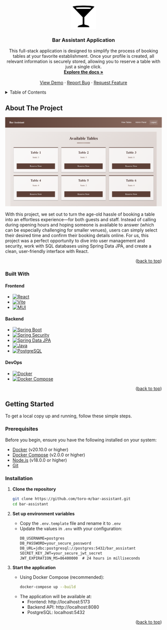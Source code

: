 <br />
<div align="center">
  <a href="https://github.com/github_username/repo_name">
    <img src="frontend/src/assets/bar-logo.svg" alt="Logo" width="80" height="80">
  </a>

<h3 align="center">Bar Assistant Application</h3>

  <p align="center">
    This full-stack application is designed to simplify the process of booking tables at your favorite establishment. Once your profile is created, all relevant information is securely stored, allowing you to reserve a table with just a single click.
    <br />
    <a href="https://github.com/toro-m/bar-assistant.git"><strong>Explore the docs »</strong></a>
    <br />
    <br />
    <a href="https://github.com/toro-m/bar-assistant.git">View Demo</a>
    &middot;
    <a href="https://github.com/toro-m/bar-assistant/issues/new?labels=bug&template=bug-report---.md">Report Bug</a>
    &middot;
    <a href="https://github.com/toro-m/bar-assistant/issues/new?labels=enhancement&template=feature-request---.md">Request Feature</a>
  </p>
</div>



<!-- TABLE OF CONTENTS -->
<details>
  <summary>Table of Contents</summary>
  <ol>
    <li>
      <a href="#about-the-project">About The Project</a>
      <ul>
        <li><a href="#built-with">Built With</a></li>
      </ul>
    </li>
    <li>
      <a href="#getting-started">Getting Started</a>
      <ul>
        <li><a href="#prerequisites">Prerequisites</a></li>
        <li><a href="#installation">Installation</a></li>
      </ul>
    </li>
  </ol>
</details>



<!-- ABOUT THE PROJECT -->
## About The Project

![Product Name Screen Shot][product-screenshot]

With this project, we set out to turn the age-old hassle of booking a table into an effortless experience—for both guests and staff. Instead of calling during opening hours and hoping someone is available to answer (which can be especially challenging for smaller venues), users can simply select their desired time and confirm their booking details online.
For us, this project was a perfect opportunity to dive into user management and security, work with SQL databases using Spring Data JPA, and create a clean, user-friendly interface with React.

<p align="right">(<a href="#readme-top">back to top</a>)</p>



### Built With

#### Frontend
* [![React][React.js]][React-url] 
* [![Vite][Vite.js]][Vite-url] 
* [![MUI][MUI.js]][MUI-url] 

#### Backend
* [![Spring Boot][Spring-Boot.js]][Spring-Boot-url]
* [![Spring Security][Spring-Security.js]][Spring-Security-url] 
* [![Spring Data JPA][Spring-Data-JPA.js]][Spring-Data-JPA-url]
* [![Java][Java.js]][Java-url] 
* [![PostgreSQL][PostgreSQL.js]][PostgreSQL-url] 

#### DevOps
* [![Docker][Docker.js]][Docker-url]
* [![Docker Compose][Docker-Compose.js]][Docker-Compose-url]

<p align="right">(<a href="#readme-top">back to top</a>)</p>



<!-- GETTING STARTED -->
## Getting Started

To get a local copy up and running, follow these simple steps.

### Prerequisites

Before you begin, ensure you have the following installed on your system:

- [Docker](https://docs.docker.com/get-docker/) (v20.10.0 or higher)
- [Docker Compose](https://docs.docker.com/compose/install/) (v2.0.0 or higher)
- [Node.js](https://nodejs.org/) (v18.0.0 or higher)
- [Git](https://git-scm.com/downloads)

### Installation

1. **Clone the repository**
   ```bash
   git clone https://github.com/toro-m/bar-assistant.git
   cd bar-assistant
   ```

2. **Set up environment variables**
    - Copy the `.env.template` file and rename it to `.env`
    - Update the values in `.env` with your configuration:
      ```
      DB_USERNAME=postgres
      DB_PASSWORD=your_secure_password
      DB_URL=jdbc:postgresql://postgres:5432/bar_assistant
      SECRET_KEY_JWT=your_secure_jwt_secret
      JWT_EXPIRATION_MS=86400000  # 24 hours in milliseconds
      ```

3. **Start the application**
    - Using Docker Compose (recommended):
      ```bash
      docker-compose up --build
      ```
    - The application will be available at:
        - Frontend: http://localhost:5173
        - Backend API: http://localhost:8080
        - PostgreSQL: localhost:5432

<p align="right">(<a href="#readme-top">back to top</a>)</p>





<!-- MARKDOWN LINKS & IMAGES -->
<!-- https://www.markdownguide.org/basic-syntax/#reference-style-links -->
[contributors-shield]: https://img.shields.io/github/contributors/github_username/repo_name.svg?style=for-the-badge
[contributors-url]: https://github.com/github_username/repo_name/graphs/contributors
[forks-shield]: https://img.shields.io/github/forks/github_username/repo_name.svg?style=for-the-badge
[forks-url]: https://github.com/github_username/repo_name/network/members
[stars-shield]: https://img.shields.io/github/stars/github_username/repo_name.svg?style=for-the-badge
[stars-url]: https://github.com/github_username/repo_name/stargazers
[issues-shield]: https://img.shields.io/github/issues/github_username/repo_name.svg?style=for-the-badge
[issues-url]: https://github.com/github_username/repo_name/issues
[license-shield]: https://img.shields.io/github/license/github_username/repo_name.svg?style=for-the-badge
[license-url]: https://github.com/github_username/repo_name/blob/master/LICENSE.txt
[linkedin-shield]: https://img.shields.io/badge/-LinkedIn-black.svg?style=for-the-badge&logo=linkedin&colorB=555
[linkedin-url]: https://linkedin.com/in/linkedin_username
[product-screenshot]: app-screenshot.png
[Next.js]: https://img.shields.io/badge/next.js-000000?style=for-the-badge&logo=nextdotjs&logoColor=white
[Next-url]: https://nextjs.org/
[React.js]: https://img.shields.io/badge/React-20232A?style=for-the-badge&logo=react&logoColor=61DAFB
[React-url]: https://reactjs.org/
[Vue.js]: https://img.shields.io/badge/Vue.js-35495E?style=for-the-badge&logo=vuedotjs&logoColor=4FC08D
[Vue-url]: https://vuejs.org/
[Angular.io]: https://img.shields.io/badge/Angular-DD0031?style=for-the-badge&logo=angular&logoColor=white
[Angular-url]: https://angular.io/
[Svelte.dev]: https://img.shields.io/badge/Svelte-4A4A55?style=for-the-badge&logo=svelte&logoColor=FF3E00
[Svelte-url]: https://svelte.dev/
[Laravel.com]: https://img.shields.io/badge/Laravel-FF2D20?style=for-the-badge&logo=laravel&logoColor=white
[Laravel-url]: https://laravel.com
[Bootstrap.com]: https://img.shields.io/badge/Bootstrap-563D7C?style=for-the-badge&logo=bootstrap&logoColor=white
[Bootstrap-url]: https://getbootstrap.com
[JQuery.com]: https://img.shields.io/badge/jQuery-0769AD?style=for-the-badge&logo=jquery&logoColor=white
[JQuery-url]: https://jquery.com
[React.js]: https://img.shields.io/badge/React-20232A?style=for-the-badge&logo=react&logoColor=61DAFB
[React-url]: https://reactjs.org/
[Vite.js]: https://img.shields.io/badge/Vite-646CFF?style=for-the-badge&logo=vite&logoColor=white
[Vite-url]: https://vitejs.dev/
[MUI.js]: https://img.shields.io/badge/MUI-007FFF?style=for-the-badge&logo=mui&logoColor=white
[MUI-url]: https://mui.com/
[React-Router.js]: https://img.shields.io/badge/React_Router-CA4245?style=for-the-badge&logo=react-router&logoColor=white
[React-Router-url]: https://reactrouter.com/
[Framer-Motion.js]: https://img.shields.io/badge/Framer_Motion-0055FF?style=for-the-badge&logo=framer&logoColor=white
[Framer-Motion-url]: https://www.framer.com/motion/
[Date-fns.js]: https://img.shields.io/badge/date--fns-007AFF?style=for-the-badge
[Date-fns-url]: https://date-fns.org/
[Spring-Boot.js]: https://img.shields.io/badge/Spring_Boot-6DB33F?style=for-the-badge&logo=spring&logoColor=white
[Spring-Boot-url]: https://spring.io/projects/spring-boot
[Spring-Security.js]: https://img.shields.io/badge/Spring_Security-6DB33F?style=for-the-badge&logo=spring-security&logoColor=white
[Spring-Security-url]: https://spring.io/projects/spring-security
[Spring-Data-JPA.js]: https://img.shields.io/badge/Spring_Data_JPA-6DB33F?style=for-the-badge&logo=spring&logoColor=white
[Spring-Data-JPA-url]: https://spring.io/projects/spring-data-jpa
[Java.js]: https://img.shields.io/badge/Java-ED8B00?style=for-the-badge&logo=openjdk&logoColor=white
[Java-url]: https://www.oracle.com/java/
[PostgreSQL.js]: https://img.shields.io/badge/PostgreSQL-316192?style=for-the-badge&logo=postgresql&logoColor=white
[PostgreSQL-url]: https://www.postgresql.org/
[Docker.js]: https://img.shields.io/badge/Docker-2496ED?style=for-the-badge&logo=docker&logoColor=white
[Docker-url]: https://www.docker.com/
[Docker-Compose.js]: https://img.shields.io/badge/Docker_Compose-2496ED?style=for-the-badge&logo=docker&logoColor=white
[Docker-Compose-url]: https://docs.docker.com/compose/
